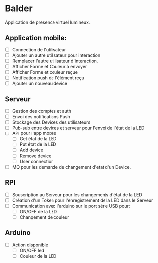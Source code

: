# Balder

Application de presence virtuel lumineux.

## Application mobile:

- [ ] Connection de l'utilisateur
- [ ] Ajouter un autre utilisateur pour interaction
- [ ] Remplacer l'autre utilisateur d'interaction.
- [ ] Afficher Forme et Couleur à envoyer
- [ ] Afficher Forme et couleur reçue
- [ ] Notification push de l'élément reçu
- [ ] Ajouter un nouveau device

## Serveur 

- [ ] Gestion des comptes et auth
- [ ] Envoi des notifications Push
- [ ] Stockage des Devices des utilisateurs 
- [ ] Pub-sub entre devices et serveur pour l'envoi de l'état de la LED
- [ ] API pour l'app mobile
  - [ ] Get état de la LED
  - [ ] Put état de la LED
  - [ ] Add device
  - [ ] Remove device
  - [ ] User connection
- [ ] MQ pour les demande de changement d'etat d'un Device.

## RPI

- [ ] Souscription au Serveur pour les changements d'état de la LED
- [ ] Création d'un Token pour l'enregistrement de la LED dans le Serveur
- [ ] Communication avec l'arduino sur le port série USB pour:
  - [ ] ON/OFF de la LED
  - [ ] Changement de couleur

## Arduino

- [ ] Action disponible 
  - [ ] ON/OFF led
  - [ ] Couleur de la LED
